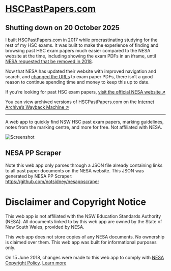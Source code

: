 # [HSCPastPapers.com](https://hscpastpapers.com/)

## Shutting down on 20 October 2025

I built HSCPastPapers.com in 2017 while procrastinating studying for the rest of my HSC exams.
It was built to make the experience of finding and browsing past HSC exam papers much easier
compared to the NESA website at the time, including showing the exam PDFs in an iframe, until
[NESA requested that be removed in 2018](./copyright-changes.md).

Now that NESA has updated their website with improved navigation and search, and
[changed the URLs](https://github.com/notsidney/hscpastpapers/issues/34)
to exam paper PDFs, there isn’t a good reason to continue spending time and money to keep this
up to date.

If you’re looking for past HSC exam papers,
[visit the official NESA website ↗](https://www.nsw.gov.au/education-and-training/nesa/curriculum/hsc-exam-papers)

You can view archived versions of HSCPastPapers.com on the [Internet Archive’s Wayback Machine ↗](https://web.archive.org/web/https://hscpastpapers.com/)

---

A web app to quickly find NSW HSC past exam papers, marking guidelines,
notes from the marking centre, and more for free. Not affiliated with NESA.

![Screenshot](https://raw.githubusercontent.com/notsidney/hscpastpapers/main/public/meta.png)

## NESA PP Scraper

Note this web app only parses through a JSON file already containing links to
all past paper documents on the NESA website. This JSON was generated by
NESA PP Scraper: https://github.com/notsidney/nesappscraper

# Disclaimer and Copyright Notice

This web app is not affiliated with the NSW Education Standards Authority (NESA).
All documents linked to by this web app are owned by the
State of New South Wales, provided by NESA.

This web app does not store copies of any NESA documents. No ownership is
claimed over them. This web app was built for informational purposes only.

On 15 June 2018, changes were made to this web app to comply with
[NESA Copyright Policy](http://educationstandards.nsw.edu.au/wps/portal/nesa/mini-footer/copyright).
[Learn more](./copyright-changes.md)
